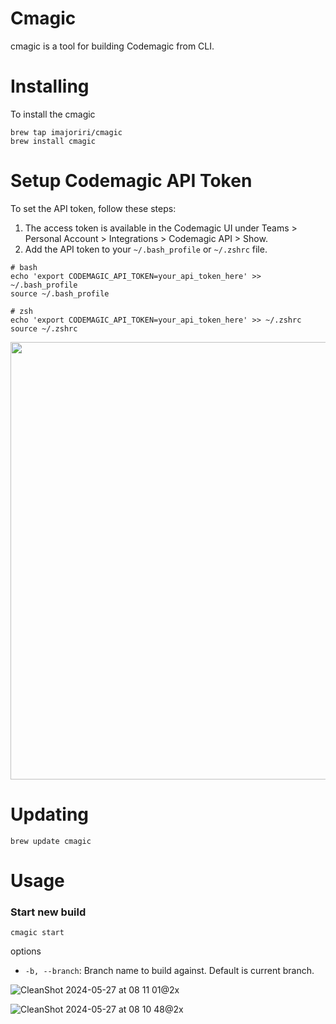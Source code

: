 # Cmagic

cmagic is a tool for building Codemagic from CLI.

# Installing

To install the cmagic

```
brew tap imajoriri/cmagic
brew install cmagic
```

# Setup Codemagic API Token

To set the API token, follow these steps:

1. The access token is available in the Codemagic UI under Teams > Personal Account > Integrations > Codemagic API > Show.
2. Add the API token to your `~/.bash_profile` or `~/.zshrc` file.

```
# bash
echo 'export CODEMAGIC_API_TOKEN=your_api_token_here' >> ~/.bash_profile
source ~/.bash_profile

# zsh
echo 'export CODEMAGIC_API_TOKEN=your_api_token_here' >> ~/.zshrc
source ~/.zshrc
```

<img src="https://github.com/imajoriri/codemagic-builder/assets/30540418/14d98ed9-c977-4d6c-99fd-ce80fb797e03" width="700">

# Updating

```
brew update cmagic
```

# Usage

### Start new build

```
cmagic start
```

options

- `-b, --branch`: Branch name to build against. Default is current branch.

![CleanShot 2024-05-27 at 08 11 01@2x](https://github.com/imajoriri/codemagic-builder/assets/30540418/917477ef-b598-40ae-b027-eefcf3f01db8)

![CleanShot 2024-05-27 at 08 10 48@2x](https://github.com/imajoriri/codemagic-builder/assets/30540418/4d83a99c-b5af-4d79-8a86-214d4636f7ee)
